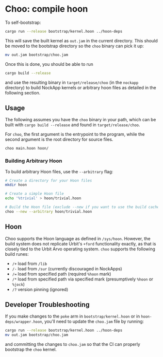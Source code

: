 # Choo: compile hoon

To self-bootstrap:

```bash
cargo run --release bootstrap/kernel.hoon ../hoon-deps
```

This will save the built kernel as `out.jam` in the current directory. This should be moved to the bootstrap directory so the `choo` binary can pick it up:

```bash
mv out.jam bootstrap/choo.jam
```

Once this is done, you should be able to run

``` bash
cargo build --release
```

and use the resulting binary in `target/release/choo` (in the `nockapp` directory) to build NockApp kernels or arbitrary hoon files as detailed in the following section.

## Usage

The following assumes you have the `choo` binary in your path, which can be built with `cargo build --release` and found in `target/release/choo`.

For `choo`, the first argument is the entrypoint to the program, while the second argument is the root directory for source files.

```bash
choo main.hoon hoon/
```

### Building Arbitrary Hoon

To build arbitrary Hoon files, use the `--arbitrary` flag:

```bash
# Create a directory for your Hoon files
mkdir hoon

# Create a simple Hoon file
echo '%trivial' > hoon/trivial.hoon

# Build the Hoon file (exclude --new if you want to use the build cache)
choo --new --arbitrary hoon/trivial.hoon
```

## Hoon

Choo supports the Hoon language as defined in `/sys/hoon`.  However, the build system does not replicate Urbit's `+ford`
functionality exactly, as that is closely tied to the Urbit Arvo operating system.  `choo` supports the following build
runes:

- `/+` load from `/lib`
- `/-` load from `/sur` (currently discouraged in NockApps)
- `/=` load from specified path (required `%hoon` mark)
- `/*` load from specified path via specified mark (presumptively `%hoon` or `%jock`)
- `/?` version pinning (ignored)

## Developer Troubleshooting

If you make changes to the `poke` arm in `bootstrap/kernel.hoon` or in `hoon-deps/wrapper.hoon`, you'll need to update the `choo.jam` file by running:

```bash
cargo run --release bootstrap/kernel.hoon ../hoon-deps
mv out.jam bootstrap/choo.jam
```

and committing the changes to `choo.jam` so that the CI can properly bootstrap the `choo` kernel.
